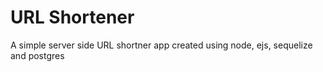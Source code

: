 # URL Shortener
A simple server side URL shortner app created using node, ejs, sequelize and postgres
